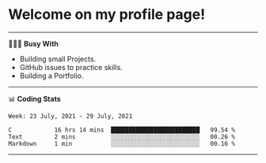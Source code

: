 # Welcome on my profile page!
<!-- print(("dralla"[::-1]+"s").capitalize()) -->

---
👨🏻‍💻 **Busy With**
* Building small Projects.
* GitHub issues to practice skills.
* Building a Portfolio.

---
📊 **Coding Stats**
<!--START_SECTION:waka-->
```text
Week: 23 July, 2021 - 29 July, 2021

C            16 hrs 14 mins  █████████████████████████   99.54 % 
Text         2 mins          ░░░░░░░░░░░░░░░░░░░░░░░░░   00.26 % 
Markdown     1 min           ░░░░░░░░░░░░░░░░░░░░░░░░░   00.16 % 
```
<!--END_SECTION:waka-->
---
